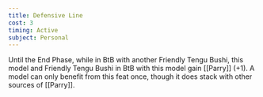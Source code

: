 ```yaml
---
title: Defensive Line
cost: 3
timing: Active
subject: Personal
---
```

Until the End Phase, while in BtB with another Friendly Tengu Bushi, this model and Friendly Tengu Bushi in BtB with this model gain [[Parry]] (+1).
A model can only benefit from this feat once, though it does stack with other sources of [[Parry]].